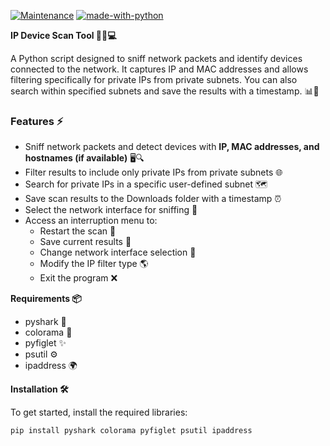 [![Maintenance](https://img.shields.io/badge/Maintained%3F-yes-green.svg)](#) [![made-with-python](https://img.shields.io/badge/Made%20with-Python-1f425f.svg)](#)


**IP Device Scan Tool 🕵️‍♂️💻**

A Python script designed to sniff network packets and identify devices connected to the network. It captures IP and MAC addresses and allows filtering specifically for private IPs from private subnets. You can also search within specified subnets and save the results with a timestamp. 📊💾

### **Features ⚡**  

- Sniff network packets and detect devices with **IP, MAC addresses, and hostnames (if available)** 🖥️🔍  
- Filter results to include only private IPs from private subnets 🌐  
- Search for private IPs in a specific user-defined subnet 🗺️  
- Save scan results to the Downloads folder with a timestamp ⏰  
- Select the network interface for sniffing 🔌  
- Access an interruption menu to:  
  - Restart the scan 🔄  
  - Save current results 📄  
  - Change network interface selection 🔧  
  - Modify the IP filter type 🌎  
  - Exit the program ❌  

**Requirements 📦**

- pyshark 🦈
- colorama 🎨
- pyfiglet ✨
- psutil ⚙️
- ipaddress 🌍

**Installation 🛠️**

To get started, install the required libraries:

```bash
pip install pyshark colorama pyfiglet psutil ipaddress
```
